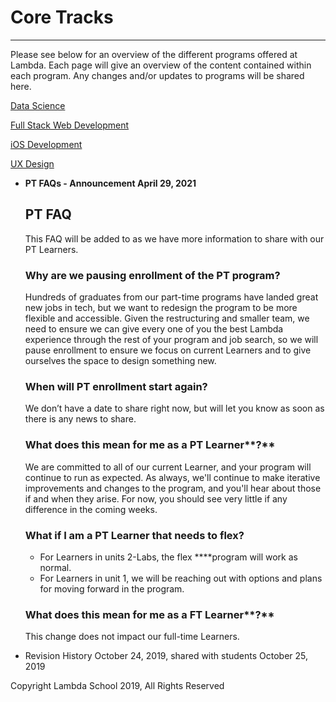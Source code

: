 # Core Tracks

---

Please see below for an overview of the different programs offered at Lambda. Each page will give an overview of the content contained within each program. Any changes and/or updates to programs will be shared here.

[Data Science](Core%20Tracks%203a1050cbb1eb40139eba508414329758/Data%20Science%20f03d2f509e47475e9c934d47b477c9cb.md)

[Full Stack Web Development](Core%20Tracks%203a1050cbb1eb40139eba508414329758/Full%20Stack%20Web%20Development%20efd7a00da94245ca822fff3273622b02.md)

[iOS Development](Core%20Tracks%203a1050cbb1eb40139eba508414329758/iOS%20Development%20c5be9742241945db84c25eddd103360f.md)

[UX Design](Core%20Tracks%203a1050cbb1eb40139eba508414329758/UX%20Design%208695099506e440b4ad91051029c23093.md)

- **PT FAQs - Announcement April 29, 2021**

  ## PT FAQ

  This FAQ will be added to as we have more information to share with our PT Learners.

  ### **Why are we pausing enrollment of the PT program?**

  Hundreds of graduates from our part-time programs have landed great new jobs in tech, but we want to redesign the program to be more flexible and accessible. Given the restructuring and smaller team, we need to ensure we can give every one of you the best Lambda experience through the rest of your program and job search, so we will pause enrollment to ensure we focus on current Learners and to give ourselves the space to design something new.

  ### **When will PT enrollment start again?**

  We don’t have a date to share right now, but will let you know as soon as there is any news to share.

  ### **What does this mean for me as a PT** Learner**?**

  We are committed to all of our current Learner, and your program will continue to run as expected. As always, we'll continue to make iterative improvements and changes to the program, and you'll hear about those if and when they arise. For now, you should see very little if any difference in the coming weeks.

  ### **What if I am a PT** Learner **that needs to flex?**

  - For Learners in units 2-Labs, the flex \*\*\*\*program will work as normal.
  - For Learners in unit 1, we will be reaching out with options and plans for moving forward in the program.

  ### **What does this mean for me as a FT** Learner**?**

  This change does not impact our full-time Learners.

- Revision History
  October 24, 2019, shared with students October 25, 2019

Copyright Lambda School 2019, All Rights Reserved
